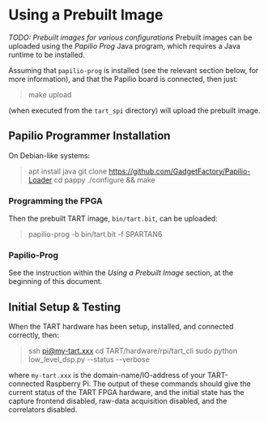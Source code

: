 # Using a Prebuilt Image
*TODO: Prebuilt images for various configurations*
Prebuilt images can be uploaded using the *Papilio Prog* Java program, which requires a Java runtime to be installed.

Assuming that `papilio-prog` is installed (see the relevant section below, for more information), and that the Papilio board is connected, then just:

> make upload

(when executed from the `tart_spi` directory) will upload the prebuilt image.


## Papilio Programmer Installation ##
On Debian-like systems:

> apt install java
> git clone https://github.com/GadgetFactory/Papilio-Loader
> cd pappy
> ./configure && make


### Programming the FPGA ###

Then the prebuilt TART image, `bin/tart.bit`, can be uploaded:

> papilio-prog -b bin/tart.bit -f SPARTAN6


### Papilio-Prog ###
See the instruction within the *Using a Prebuilt Image* section, at the beginning of this document.


## Initial Setup & Testing ##
When the TART hardware has been setup, installed, and connected correctly, then:

> ssh pi@my-tart.xxx
> cd TART/hardware/rpi/tart_cli
> sudo python low_level_dsp.py --status --verbose

where `my-tart.xxx` is the domain-name/IO-address of your TART-connected Raspberry Pi. The output of these commands should give the current status of the TART FPGA hardware, and the initial state has the capture frontend disabled, raw-data acquisition disabled, and the correlators disabled.
